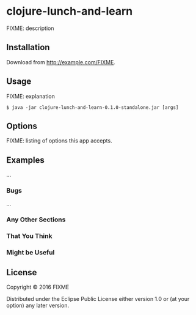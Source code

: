 # clojure-lunch-and-learn

FIXME: description

## Installation

Download from http://example.com/FIXME.

## Usage

FIXME: explanation

    $ java -jar clojure-lunch-and-learn-0.1.0-standalone.jar [args]

## Options

FIXME: listing of options this app accepts.

## Examples

...

### Bugs

...

### Any Other Sections
### That You Think
### Might be Useful

## License

Copyright © 2016 FIXME

Distributed under the Eclipse Public License either version 1.0 or (at
your option) any later version.
